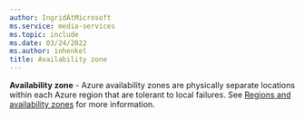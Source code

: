 ```yaml
---
author: IngridAtMicrosoft
ms.service: media-services
ms.topic: include
ms.date: 03/24/2022
ms.author: inhenkel
title: Availability zone
---
```


**Availability zone** - Azure availability zones are physically separate locations within each Azure region that are tolerant to local failures. See [Regions and availability zones](https://docs.microsoft.com/azure/availability-zones/az-overview) for more information.
